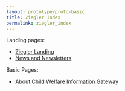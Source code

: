 ```yaml
---
layout: prototype/proto-basic
title: Ziegler Index
permalink: ziegler_index
---
```

Landing pages:
* [Ziegler Landing](/ziegler)
* [News and Newsletters](/landing)


Basic Pages:
* [About Child Welfare Information Gateway](/about)



